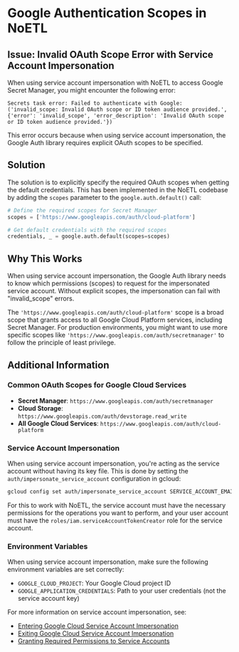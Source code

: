 # Google Authentication Scopes in NoETL

## Issue: Invalid OAuth Scope Error with Service Account Impersonation

When using service account impersonation with NoETL to access Google Secret Manager, you might encounter the following error:

```
Secrets task error: Failed to authenticate with Google: ('invalid_scope: Invalid OAuth scope or ID token audience provided.', {'error': 'invalid_scope', 'error_description': 'Invalid OAuth scope or ID token audience provided.'})
```

This error occurs because when using service account impersonation, the Google Auth library requires explicit OAuth scopes to be specified.

## Solution

The solution is to explicitly specify the required OAuth scopes when getting the default credentials. This has been implemented in the NoETL codebase by adding the `scopes` parameter to the `google.auth.default()` call:

```python
# Define the required scopes for Secret Manager
scopes = ['https://www.googleapis.com/auth/cloud-platform']

# Get default credentials with the required scopes
credentials, _ = google.auth.default(scopes=scopes)
```

## Why This Works

When using service account impersonation, the Google Auth library needs to know which permissions (scopes) to request for the impersonated service account. Without explicit scopes, the impersonation can fail with "invalid_scope" errors.

The `'https://www.googleapis.com/auth/cloud-platform'` scope is a broad scope that grants access to all Google Cloud Platform services, including Secret Manager. For production environments, you might want to use more specific scopes like `'https://www.googleapis.com/auth/secretmanager'` to follow the principle of least privilege.

## Additional Information

### Common OAuth Scopes for Google Cloud Services

- **Secret Manager**: `https://www.googleapis.com/auth/secretmanager`
- **Cloud Storage**: `https://www.googleapis.com/auth/devstorage.read_write`
- **All Google Cloud Services**: `https://www.googleapis.com/auth/cloud-platform`

### Service Account Impersonation

When using service account impersonation, you're acting as the service account without having its key file. This is done by setting the `auth/impersonate_service_account` configuration in gcloud:

```bash
gcloud config set auth/impersonate_service_account SERVICE_ACCOUNT_EMAIL
```

For this to work with NoETL, the service account must have the necessary permissions for the operations you want to perform, and your user account must have the `roles/iam.serviceAccountTokenCreator` role for the service account.

### Environment Variables

When using service account impersonation, make sure the following environment variables are set correctly:

- `GOOGLE_CLOUD_PROJECT`: Your Google Cloud project ID
- `GOOGLE_APPLICATION_CREDENTIALS`: Path to your user credentials (not the service account key)

For more information on service account impersonation, see:
- [Entering Google Cloud Service Account Impersonation](enter_service_account_impersonation.md)
- [Exiting Google Cloud Service Account Impersonation](exit_service_account_impersonation.md)
- [Granting Required Permissions to Service Accounts](grant_service_account_permissions.md)